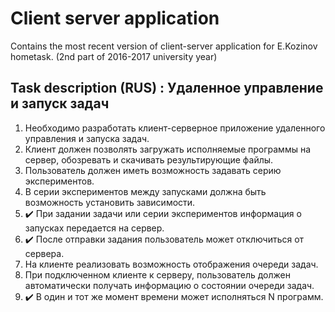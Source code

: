 # Client server application
Contains the most recent version of client-server application for E.Kozinov hometask. (2nd part of 2016-2017 university year)

## Task description (RUS) : Удаленное управление и запуск задач
1. Необходимо разработать клиент-серверное приложение удаленного управления и запуска задач. 
2. Клиент должен позволять загружать исполняемые программы на сервер, обозревать и скачивать результирующие файлы. 
3. Пользователь должен иметь возможность задавать серию экспериментов. 
4. В серии экспериментов между запусками должна быть возможность установить зависимости. 
5. :heavy_check_mark: При задании задачи или серии экспериментов информация о запусках передается на сервер. 
6. :heavy_check_mark: После отправки задания пользователь может отключиться от сервера. 
7. На клиенте реализовать возможность отображения очереди задач. 
8. При подключенном клиенте к серверу, пользователь должен автоматически получать информацию о состоянии очереди задач. 
9. :heavy_check_mark: В один и тот же момент времени может исполняться N программ. 
